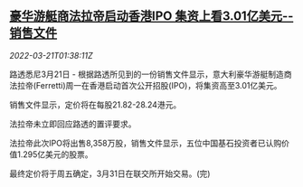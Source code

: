 <!--1647828064000-->
[豪华游艇商法拉帝启动香港IPO 集资上看3.01亿美元--销售文件](https://cn.reuters.com/article/ferretti-ipo-hk-0321-mon-idCNKCS2LI03C)
------

<div><i>2022-03-21T01:38:11Z</i></div><p>路透悉尼3月21日 - 根据路透所见到的一份销售文件显示，意大利豪华游艇制造商法拉帝(Ferretti)周一在香港启动首次公开招股(IPO)，将集资高至3.01亿美元。</p><p>销售文件显示，定价将在每股21.82-28.24港元。</p><p>法拉帝未立即回应路透的置评要求。</p><p>法拉帝此次IPO将出售8,358万股，销售文件显示，五位中国基石投资者已认购价值1.295亿美元的股票。</p><p>最终定价将于周五确定，3月31日在联交所开始交易。(完)</p>
